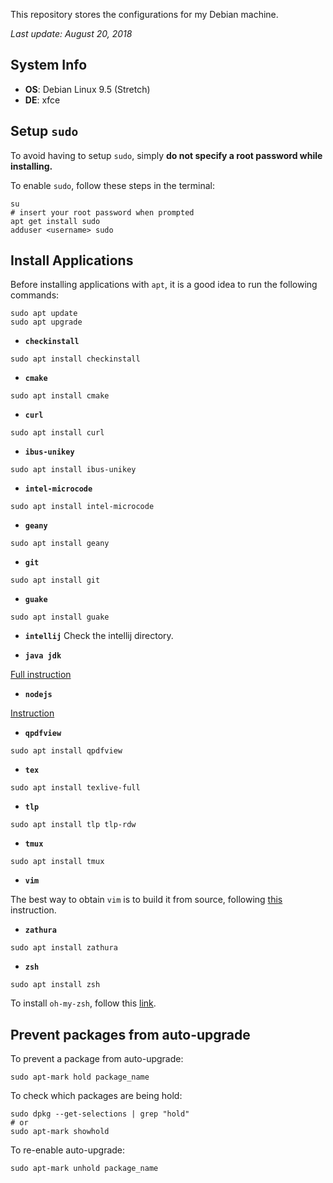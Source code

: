 This repository stores the configurations for my Debian machine.


*Last update: August 20, 2018*


## System Info

* **OS**: Debian Linux 9.5 (Stretch)
* **DE**: xfce


## Setup `sudo`

To avoid having to setup `sudo`, simply **do not specify a root password while installing.**

To enable `sudo`, follow these steps in the terminal:

```
su
# insert your root password when prompted
apt get install sudo
adduser <username> sudo
```


## Install Applications

Before installing applications with `apt`, it is a good idea to run the
following commands:

```
sudo apt update
sudo apt upgrade
```

* **`checkinstall`**

```
sudo apt install checkinstall
```

* **`cmake`**

```
sudo apt install cmake
```

* **`curl`**

```
sudo apt install curl
```


* **`ibus-unikey`**

```
sudo apt install ibus-unikey
```


* **`intel-microcode`**

```
sudo apt install intel-microcode
```


* **`geany`**

```
sudo apt install geany
```


* **`git`**

```
sudo apt install git
```


* **`guake`**

```
sudo apt install guake
```


* **`intellij`**
Check the intellij directory.


* **`java jdk`**

[Full instruction](https://wiki.debian.org/JavaPackage)


* **`nodejs`**

[Instruction](https://nodejs.org/en/download/package-manager/#debian-and-ubuntu-based-linux-distributions)


* **`qpdfview`**

```
sudo apt install qpdfview
```


* **`tex`**

```
sudo apt install texlive-full
```


* **`tlp`**

```
sudo apt install tlp tlp-rdw
```


* **`tmux`**

```
sudo apt install tmux
```


* **`vim`**

The best way to obtain `vim` is to build it from source, following
[this](https://github.com/Valloric/YouCompleteMe/wiki/Building-Vim-from-source)
instruction.


* **`zathura`**
```
sudo apt install zathura
```


* **`zsh`**

```
sudo apt install zsh
```

To install `oh-my-zsh`, follow this [link](https://github.com/robbyrussell/oh-my-zsh).


## Prevent packages from auto-upgrade

To prevent a package from auto-upgrade:
```
sudo apt-mark hold package_name
```

To check which packages are being hold:
```
sudo dpkg --get-selections | grep "hold"
# or
sudo apt-mark showhold
```

To re-enable auto-upgrade:
```
sudo apt-mark unhold package_name
```
